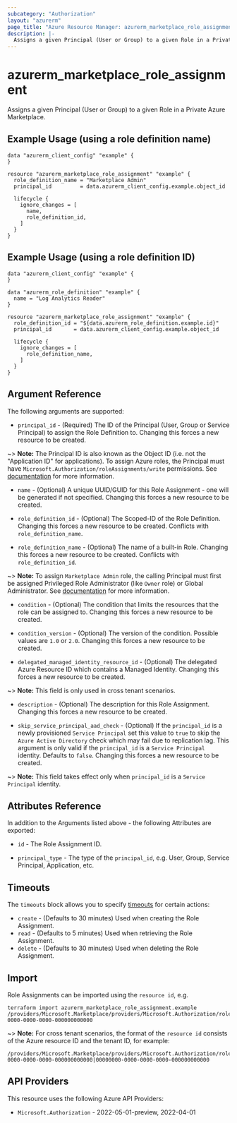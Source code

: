 ```yaml
---
subcategory: "Authorization"
layout: "azurerm"
page_title: "Azure Resource Manager: azurerm_marketplace_role_assignment"
description: |-
  Assigns a given Principal (User or Group) to a given Role in a Private Azure Marketplace.
---
```


# azurerm_marketplace_role_assignment

Assigns a given Principal (User or Group) to a given Role in a Private Azure Marketplace.

## Example Usage (using a role definition name)

```hcl
data "azurerm_client_config" "example" {
}

resource "azurerm_marketplace_role_assignment" "example" {
  role_definition_name = "Marketplace Admin"
  principal_id         = data.azurerm_client_config.example.object_id

  lifecycle {
    ignore_changes = [
      name,
      role_definition_id,
    ]
  }
}
```

## Example Usage (using a role definition ID)

```hcl
data "azurerm_client_config" "example" {
}

data "azurerm_role_definition" "example" {
  name = "Log Analytics Reader"
}

resource "azurerm_marketplace_role_assignment" "example" {
  role_definition_id = "${data.azurerm_role_definition.example.id}"
  principal_id       = data.azurerm_client_config.example.object_id

  lifecycle {
    ignore_changes = [
      role_definition_name,
    ]
  }
}
```

## Argument Reference

The following arguments are supported:

* `principal_id` - (Required) The ID of the Principal (User, Group or Service Principal) to assign the Role Definition to. Changing this forces a new resource to be created.

~> **Note:** The Principal ID is also known as the Object ID (i.e. not the "Application ID" for applications). To assign Azure roles, the Principal must have `Microsoft.Authorization/roleAssignments/write` permissions. See [documentation](https://learn.microsoft.com/en-us/azure/role-based-access-control/role-assignments-portal) for more information.

* `name` - (Optional) A unique UUID/GUID for this Role Assignment - one will be generated if not specified. Changing this forces a new resource to be created.

* `role_definition_id` - (Optional) The Scoped-ID of the Role Definition. Changing this forces a new resource to be created. Conflicts with `role_definition_name`.

* `role_definition_name` - (Optional) The name of a built-in Role. Changing this forces a new resource to be created. Conflicts with `role_definition_id`.

~> **Note:** To assign `Marketplace Admin` role, the calling Principal must first be assigned Privileged Role Administrator (like `Owner` role) or Global Administrator. See [documentation](https://learn.microsoft.com/en-us/marketplace/create-manage-private-azure-marketplace-new#prerequisites) for more information.

* `condition` - (Optional) The condition that limits the resources that the role can be assigned to. Changing this forces a new resource to be created.

* `condition_version` - (Optional) The version of the condition. Possible values are `1.0` or `2.0`. Changing this forces a new resource to be created.

* `delegated_managed_identity_resource_id` - (Optional) The delegated Azure Resource ID which contains a Managed Identity. Changing this forces a new resource to be created.

~> **Note:** This field is only used in cross tenant scenarios.

* `description` - (Optional) The description for this Role Assignment. Changing this forces a new resource to be created.

* `skip_service_principal_aad_check` - (Optional) If the `principal_id` is a newly provisioned `Service Principal` set this value to `true` to skip the `Azure Active Directory` check which may fail due to replication lag. This argument is only valid if the `principal_id` is a `Service Principal` identity. Defaults to `false`. Changing this forces a new resource to be created.

~> **Note:** This field takes effect only when `principal_id` is a `Service Principal` identity.

## Attributes Reference

In addition to the Arguments listed above - the following Attributes are exported:

* `id` - The Role Assignment ID.

* `principal_type` - The type of the `principal_id`, e.g. User, Group, Service Principal, Application, etc.

## Timeouts

The `timeouts` block allows you to specify [timeouts](https://developer.hashicorp.com/terraform/language/resources/configure#define-operation-timeouts) for certain actions:

* `create` - (Defaults to 30 minutes) Used when creating the Role Assignment.
* `read` - (Defaults to 5 minutes) Used when retrieving the Role Assignment.
* `delete` - (Defaults to 30 minutes) Used when deleting the Role Assignment.

## Import

Role Assignments can be imported using the `resource id`, e.g.

```shell
terraform import azurerm_marketplace_role_assignment.example /providers/Microsoft.Marketplace/providers/Microsoft.Authorization/roleAssignments/00000000-0000-0000-0000-000000000000
```

~> **Note:** For cross tenant scenarios, the format of the `resource id` consists of the Azure resource ID and the tenant ID, for example:

```text
/providers/Microsoft.Marketplace/providers/Microsoft.Authorization/roleAssignments/00000000-0000-0000-0000-000000000000|00000000-0000-0000-0000-000000000000
```

## API Providers
<!-- This section is generated, changes will be overwritten -->
This resource uses the following Azure API Providers:

* `Microsoft.Authorization` - 2022-05-01-preview, 2022-04-01
